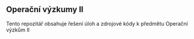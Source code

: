 ## Operační výzkumy II
Tento repozitář obsahuje řešení úloh a zdrojové kódy k předmětu Operační výzkům II